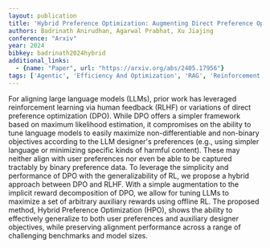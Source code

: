 ```yaml
---
layout: publication
title: 'Hybrid Preference Optimization: Augmenting Direct Preference Optimization With Auxiliary Objectives'
authors: Badrinath Anirudhan, Agarwal Prabhat, Xu Jiajing
conference: "Arxiv"
year: 2024
bibkey: badrinath2024hybrid
additional_links:
  - {name: "Paper", url: "https://arxiv.org/abs/2405.17956"}
tags: ['Agentic', 'Efficiency And Optimization', 'RAG', 'Reinforcement Learning', 'Tools']
---
```

For aligning large language models (LLMs), prior work has leveraged reinforcement learning via human feedback (RLHF) or variations of direct preference optimization (DPO). While DPO offers a simpler framework based on maximum likelihood estimation, it compromises on the ability to tune language models to easily maximize non-differentiable and non-binary objectives according to the LLM designer's preferences (e.g., using simpler language or minimizing specific kinds of harmful content). These may neither align with user preferences nor even be able to be captured tractably by binary preference data. To leverage the simplicity and performance of DPO with the generalizability of RL, we propose a hybrid approach between DPO and RLHF. With a simple augmentation to the implicit reward decomposition of DPO, we allow for tuning LLMs to maximize a set of arbitrary auxiliary rewards using offline RL. The proposed method, Hybrid Preference Optimization (HPO), shows the ability to effectively generalize to both user preferences and auxiliary designer objectives, while preserving alignment performance across a range of challenging benchmarks and model sizes.
